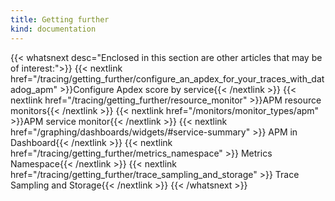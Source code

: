 ```yaml
---
title: Getting further
kind: documentation
---
```


{{< whatsnext desc="Enclosed in this section are other articles that may be of interest:">}}
    {{< nextlink href="/tracing/getting_further/configure_an_apdex_for_your_traces_with_datadog_apm" >}}Configure Apdex score by service{{< /nextlink >}}
    {{< nextlink href="/tracing/getting_further/resource_monitor" >}}APM resource monitors{{< /nextlink >}}
    {{< nextlink href="/monitors/monitor_types/apm" >}}APM service monitor{{< /nextlink >}}
    {{< nextlink href="/graphing/dashboards/widgets/#service-summary" >}} APM in Dashboard{{< /nextlink >}}
    {{< nextlink href="/tracing/getting_further/metrics_namespace" >}} Metrics Namespace{{< /nextlink >}}
    {{< nextlink href="/tracing/getting_further/trace_sampling_and_storage" >}} Trace Sampling and Storage{{< /nextlink >}}
{{< /whatsnext >}}

